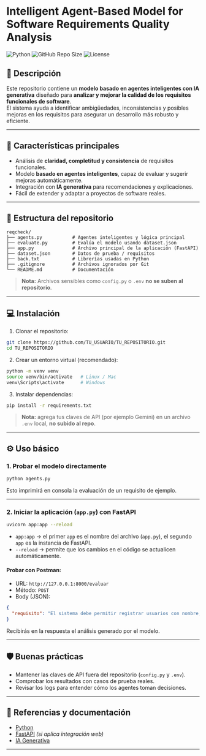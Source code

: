 # Intelligent Agent-Based Model for Software Requirements Quality Analysis

![Python](https://img.shields.io/badge/Python-3.11-blue?logo=python&logoColor=white)
![GitHub Repo Size](https://img.shields.io/github/repo-size/TU_USUARIO/TU_REPOSITORIO)
![License](https://img.shields.io/github/license/TU_USUARIO/TU_REPOSITORIO)

## 📖 Descripción

Este repositorio contiene un **modelo basado en agentes inteligentes con IA generativa** diseñado para **analizar y mejorar la calidad de los requisitos funcionales de software**.  
El sistema ayuda a identificar ambigüedades, inconsistencias y posibles mejoras en los requisitos para asegurar un desarrollo más robusto y eficiente.

---

## 🚀 Características principales

- Análisis de **claridad, completitud y consistencia** de requisitos funcionales.
- Modelo **basado en agentes inteligentes**, capaz de evaluar y sugerir mejoras automáticamente.
- Integración con **IA generativa** para recomendaciones y explicaciones.
- Fácil de extender y adaptar a proyectos de software reales.

---

## 📂 Estructura del repositorio

```
reqcheck/
├── agents.py           # Agentes inteligentes y lógica principal
├── evaluate.py         # Evalúa el modelo usando dataset.json
├── app.py              # Archivo principal de la aplicación (FastAPI)
├── dataset.json        # Datos de prueba / requisitos
├── back.txt            # Librerías usadas en Python
├── .gitignore          # Archivos ignorados por Git
└── README.md           # Documentación
```

> **Nota:** Archivos sensibles como `config.py` o `.env` **no se suben al repositorio**.

---

## 💻 Instalación

1. Clonar el repositorio:
```bash
git clone https://github.com/TU_USUARIO/TU_REPOSITORIO.git
cd TU_REPOSITORIO
```

2. Crear un entorno virtual (recomendado):
```bash
python -m venv venv
source venv/bin/activate   # Linux / Mac
venv\Scripts\activate      # Windows
```

3. Instalar dependencias:
```bash
pip install -r requirements.txt
```

> **Nota:** agrega tus claves de API (por ejemplo Gemini) en un archivo `.env` local, **no subido al repo**.

---

## ⚙️ Uso básico

### 1. Probar el modelo directamente
```bash
python agents.py
```
Esto imprimirá en consola la evaluación de un requisito de ejemplo.

---

### 2. Iniciar la aplicación (`app.py`) con FastAPI
```bash
uvicorn app:app --reload
```
- `app:app` → el primer `app` es el nombre del archivo (`app.py`), el segundo `app` es la instancia de FastAPI.  
- `--reload` → permite que los cambios en el código se actualicen automáticamente.  

#### Probar con Postman:
- URL: `http://127.0.0.1:8000/evaluar`  
- Método: `POST`  
- Body (JSON):
```json
{
  "requisito": "El sistema debe permitir registrar usuarios con nombre, correo y contraseña"
}
```

Recibirás en la respuesta el análisis generado por el modelo.

---

## 🛡️ Buenas prácticas

- Mantener las claves de API fuera del repositorio (`config.py` y `.env`).
- Comprobar los resultados con casos de prueba reales.
- Revisar los logs para entender cómo los agentes toman decisiones.

---

## 📖 Referencias y documentación

- [Python](https://www.python.org/)
- [FastAPI](https://fastapi.tiangolo.com/) *(si aplica integración web)*
- [IA Generativa](https://openai.com/research)

---
